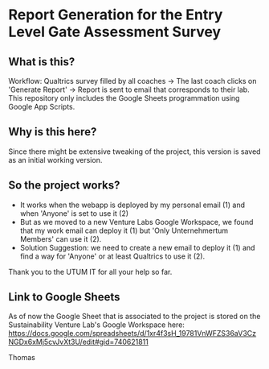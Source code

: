 # Report Generation for the Entry Level Gate Assessment Survey 

## What is this?

Workflow: Qualtrics survey filled by all coaches -> The last coach clicks on 'Generate Report' -> Report is sent to email that corresponds to their lab.
This repository only includes the Google Sheets programmation using Google App Scripts. 

## Why is this here?
Since there might be extensive tweaking of the project, this version is saved as an initial working version.

## So the project works?
- It works when the webapp is deployed by my personal email (1) and when 'Anyone' is set to use it (2)
- But as we moved to a new Venture Labs Google Workspace, we found that my work email can deploy it (1) but 'Only Unternehmertum Members' can use it (2).
- Solution Suggestion: we need to create a new email to deploy it (1) and find a way for 'Anyone' or at least Qualtrics to use it (2). 

Thank you to the UTUM IT for all your help so far.

## Link to Google Sheets

As of now the Google Sheet that is associated to the project is stored on the Sustainability Venture Lab's Google Workspace here: https://docs.google.com/spreadsheets/d/1xr4f3sH_19781VnWFZS36aV3CzNGDx6xMj5cvJvXt3U/edit#gid=740621811


Thomas

